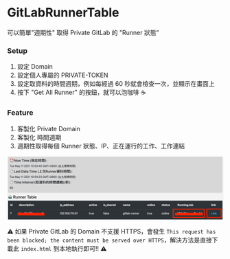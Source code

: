 # GitLabRunnerTable
可以簡單"週期性" 取得 Private GitLab 的 "Runner 狀態"

### Setup
1. 設定 Domain
2. 設定個人專屬的 PRIVATE-TOKEN
3. 設定取資料的時間週期，例如每經過 60 秒就會檢查一次，並顯示在畫面上
4. 按下 "Get All Runner" 的按鈕，就可以泡咖啡 ☕

### Feature
1. 客製化 Private Domain
2. 客製化 時間週期
3. 週期性取得每個 Runner 狀態、IP、正在運行的工作、工作連結

![Screenshot1](Screenshot1.png)

⚠️ 如果 Private GitLab 的 Domain 不支援 HTTPS，會發生 `This request has been blocked; the content must be served over HTTPS`，解決方法是直接下載此 `index.html` 到本地執行即可!! ⚠️
